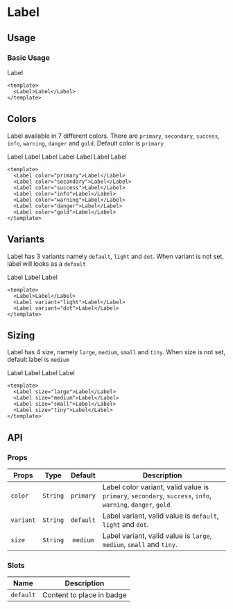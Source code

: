 <script setup>
  import Label from './Label.vue'
</script>

<style scoped lang="postcss">
  .preview {
    .label {
      @apply mr-4;

      &:last-child {
        @apply mr-0;
      }
    }
  }
</style>

# Label

## Usage

### Basic Usage
<preview>
  <Label>Label</Label>
</preview>

```vue
<template>
  <Label>Label</Label>
</template>
```

## Colors
Label available in 7 different colors. There are `primary`, `secondary`, `success`, `info`, `warning`, `danger` and `gold`. Default color is `primary`

<preview>
  <Label color="primary">Label</Label>
  <Label color="secondary">Label</Label>
  <Label color="success">Label</Label>
  <Label color="info">Label</Label>
  <Label color="warning">Label</Label>
  <Label color="danger">Label</Label>
  <Label color="gold">Label</Label>
</preview>

```vue
<template>
  <Label color="primary">Label</Label>
  <Label color="secondary">Label</Label>
  <Label color="success">Label</Label>
  <Label color="info">Label</Label>
  <Label color="warning">Label</Label>
  <Label color="danger">Label</Label>
  <Label color="gold">Label</Label>
</template>
```

## Variants
Label has 3 variants namely `default`, `light` and `dot`. When variant is not set, label will looks as a `default`

<preview>
  <Label>Label</Label>
  <Label variant="light">Label</Label>
  <Label variant="dot">Label</Label>
</preview>

```vue
<template>
  <Label>Label</Label>
  <Label variant="light">Label</Label>
  <Label variant="dot">Label</Label>
</template>
```

## Sizing
Label has 4 size, namely `large`, `medium`, `small` and `tiny`. When size is not set, default label is `medium`

<preview>
  <Label size="large" color="success" variant="dot">Label</Label>
  <Label size="medium">Label</Label>
  <Label size="small">Label</Label>
  <Label size="tiny">Label</Label>
</preview>

```vue
<template>
  <Label size="large">Label</Label>
  <Label size="medium">Label</Label>
  <Label size="small">Label</Label>
  <Label size="tiny">Label</Label>
</template>
```

## API

### Props

| Props      |   Type    |  Default  | Description                                                                                                 |
|------------|:---------:|:---------:|-------------------------------------------------------------------------------------------------------------|
| `color`    | `String`  | `primary` | Label color variant, valid value is `primary`, `secondary`, `success`, `info`, `warning`, `danger`, `gold` |
| `variant`    | `String`  | `default` | Label variant, valid value is `default`, `light` and `dot`. |
| `size`    | `String`  | `medium` | Label variant, valid value is `large`, `medium`, `small` and `tiny`. |

### Slots

| Name      | Description                 |
|-----------|-----------------------------|
| `default` | Content to place in badge |
